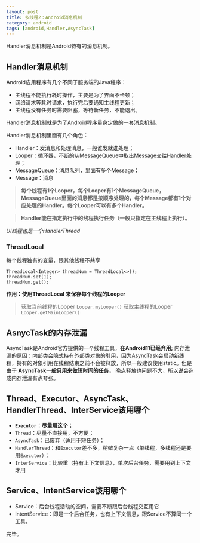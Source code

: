 ```yaml
---
layout: post
title: 多线程2：Android消息机制
category: android
tags: [android,Handler,AsyncTask]
---
```



Handler消息机制是Android特有的消息机制。


## Handler消息机制

Android应用程序有几个不同于服务端的Java程序：
- 主线程不能执行耗时操作，主要是为了界面不卡顿；
- 网络请求等耗时请求，执行完后要通知主线程更新；
- 主线程没有任务时需要阻塞，等待新任务，不能退出。

Handler消息机制就是为了Android程序量身定做的一套消息机制。

Handler消息机制里面有几个角色：
- Handler：发消息和处理消息，一般谁发就谁处理；
- Looper：循环器，不断的从MessageQueue中取出Message交给Handler处理；
- MessageQueue：消息队列，里面有多个Message；
- Message：消息

> __每个线程有1个Looper，每个Looper有1个MessageQueue，MessageQueue里面的消息都是按顺序处理的，每个Message都有1个对应处理的Handler。每个Looper可以有多个Handler。__

> __Handler能在指定执行中的线程执行任务（一般只指定在主线程上执行）。__

_UI线程也是一个HandlerThread_


### ThreadLocal
每个线程独有的变量，跟其他线程不共享

```
ThreadLocal<Integer> threadNum = ThreadLocal<>();
threadNum.set(1);
threadNum.get();
```

__作用：使用ThreadLocal<Looper> 来保存每个线程的Looper__

> 获取当前线程的Looper `Looper.myLooper()`
> 获取主线程的Looper `Looper.getMainLooper()`


## AsnycTask的内存泄漏
AsyncTask是Android官方提供的一个线程工具，__在Android11已经弃用;__
内存泄漏的原因：内部类会隐式持有外部类对象的引用，因为AsyncTask会启动新线程，持有的对象引用在线程结束之前不会被释放，所以一般建议使用static。但是由于 __AsyncTask一般只用来做短时间的任务，__ 晚点释放也问题不大，所以说会造成内存泄漏有点夸张。


## Thread、Executor、AsyncTask、HandlerThread、InterService该用哪个

- __`Executor`：尽量用这个；__
- `Thread`：尽量不直接用，不方便；
- `AsyncTask`：已废弃（适用于短任务）；
- `HandlerThread`：和`Executor`差不多，稍微复杂一点（单线程，多线程还是要用`Executor`）；
- `InterService`：比较重（持有上下文信息），单次后台任务，需要用到上下文才用




## Service、IntentService该用哪个
- Service：后台线程活动的空间，需要不断跟后台线程交互用它
- IntentService：即是一个后台任务，也有上下文信息，跟Service不算同一个工具。




完毕。